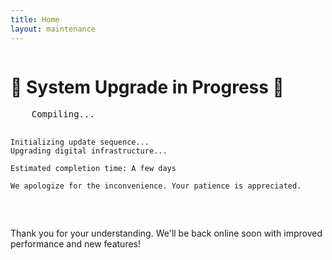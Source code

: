 ```yaml
---
title: Home
layout: maintenance
---
```


<div class="message" style="align-content: center">
  <h1>🤖 System Upgrade in Progress 🤖</h1>
  <pre>
    Compiling...
    
    Initializing update sequence...
    Upgrading digital infrastructure...
    
    Estimated completion time: A few days
    
    We apologize for the inconvenience. Your patience is appreciated.
  </pre>
  <p>Thank you for your understanding. We'll be back online soon with improved performance and new features!</p>
</div>


<!--

A place all for me to just ramble and rant. And you've come across this place. How unfortunate of you.

-->

<!--

I am a Machine Learning Engineer and Researcher with a passion for solving problems and building innovative solutions. My commitment to my work is strongest when I am engaged in projects that involve creating and realizing impactful ideas. Reflecting on my experiences, especially those at IOMAXIS, I find the most fulfillment in developing full-scale products and solutions rather than smaller, less integrated tasks.

In the near future, I am seeking opportunities that allow me to expand my skill set in both the engineering processes and the holistic development of products or ideas. My goal is to contribute to and learn from projects that have the potential to grow into something significant and lasting. I aspire to build and be proud of something that extends beyond small-scale initiatives, grounded in a vision for the future.

If you have grand ideas, let me be the developer that helps you bring them into the tangible, lasting solutions. I am eager to engage in opportunities that allow for me to contribute and scale challenging, meaningful projects.

Visit my [About Me](aboutme) page to read about who I am.

-->

<!--

I've been thinking further on our conversation from the other day and talking it through with some of my labmates from before. Gaurav pointed out that I'm most devoted when I'm solving a problem, and more importantly, building *something*.I think that's the direction I want to move at least in the immediate future, especially concerning cultivating relevant skillsets. Part of this is the (software) engineering processes, but also a full product/company/idea. Even thinking back to our time at IOMAXIS, the small contracts we started to tackle towards the end were less fulfilling and evoed less commitment. But when we were working on our projects that we wanted to make something out of, those were the type of projects I wanted to pursue; how to turn a grand idea into a realized implementation. 

Towards that end, I think for the next while, I want to find something that either guides me, or allows me to learn, what it takes to build something that is mine and that I am proud of, beyond just small scale projects or one-offs. Even while with Dr. Tumer, the papers and projects I'd pitch would always be backed by a larger idea of where I wanted to go with it the eventual future (though scoping wasn't always consistent and not always part of the pitch).

I am an experienced Machine Learning Engineer and Researcher with a strong background in AI, multi-agent systems, and cybersecurity. My work has spanned developing high-accuracy recognition systems, enhancing proposal processes through advanced machine learning, and conducting research on innovative audio separation techniques.


I am passionate about leveraging my skills to drive technological advancements and contribute to cutting-edge AI research and applications. I am currently seeking opportunities that allow me to work on impactful projects, collaborate with interdisciplinary teams, and continue my professional growth in the fields of machine learning and AI.

-->